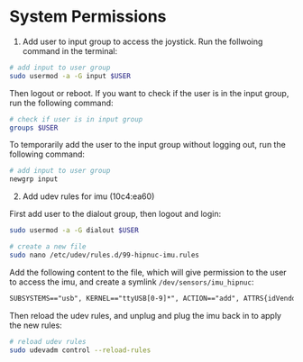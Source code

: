 # System Permissions

1. Add user to input group to access the joystick. Run the follwoing command in the terminal:

```bash
# add input to user group
sudo usermod -a -G input $USER
```

Then logout or reboot. If you want to check if the user is in the input group, run the following command:

```bash
# check if user is in input group
groups $USER
```

To temporarily add the user to the input group without logging out, run the following command:

```bash
# add input to user group
newgrp input
```

2. Add udev rules for imu (10c4:ea60)

First add user to the dialout group, then logout and login:
```bash
sudo usermod -a -G dialout $USER
```

```bash
# create a new file
sudo nano /etc/udev/rules.d/99-hipnuc-imu.rules
```

Add the following content to the file, which will give permission to the user to access the imu, and create a symlink `/dev/sensors/imu_hipnuc`:

```txt
SUBSYSTEMS=="usb", KERNEL=="ttyUSB[0-9]*", ACTION=="add", ATTRS{idVendor}=="10c4", ATTRS{idProduct}=="ea60", MODE="0666", SYMLINK+="sensors/imu_hipnuc", GROUP="dialout"
```

Then reload the udev rules, and unplug and plug the imu back in to apply the new rules:

```bash
# reload udev rules
sudo udevadm control --reload-rules
```

